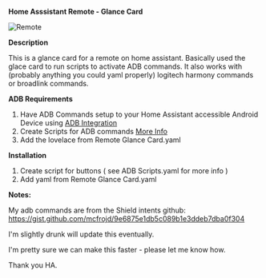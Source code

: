 **Home Asssistant Remote - Glance Card**

![Remote](https://i.ibb.co/m9DZ49L/Screenshot-2021-10-27-at-21-14-30-Overview-Home-Assistant.png)


**Description**

This is a glance card for a remote on home assistant. Basically used the glace card to run scripts to activate ADB commands. 
It also works with (probably anything you could yaml properly) logitech harmony commands or broadlink commands.



**ADB Requirements**
1. Have ADB Commands setup to your Home Assistant accessible Android Device using [ADB Integration](https://www.home-assistant.io/integrations/androidtv/)
2. Create Scripts for ADB commands [More Info](https://www.home-assistant.io/integrations/script/)
3. Add the lovelace from Remote Glance Card.yaml



**Installation**

1. Create script for buttons  ( see  ADB Scripts.yaml for more info )
2. Add yaml from Remote Glance Card.yaml



**Notes:**

  My adb commands are from the Shield intents github:
  https://gist.github.com/mcfrojd/9e6875e1db5c089b1e3ddeb7dba0f304


I'm slightly drunk will update this eventually.

I'm pretty sure we can make this faster - please let me know how.

Thank you HA.


